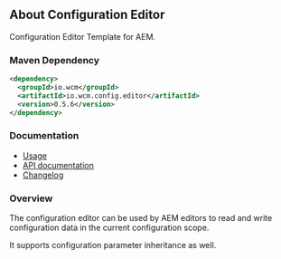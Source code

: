 ## About Configuration Editor

Configuration Editor Template for AEM.

### Maven Dependency

```xml
<dependency>
  <groupId>io.wcm</groupId>
  <artifactId>io.wcm.config.editor</artifactId>
  <version>0.5.6</version>
</dependency>
```

### Documentation

* [Usage][usage]
* [API documentation][apidocs]
* [Changelog][changelog]


### Overview

The configuration editor can be used by AEM editors to read and write configuration data in the current
configuration scope.

It supports configuration parameter inheritance as well.


[usage]: usage.html
[apidocs]: apidocs/
[changelog]: changes-report.html
